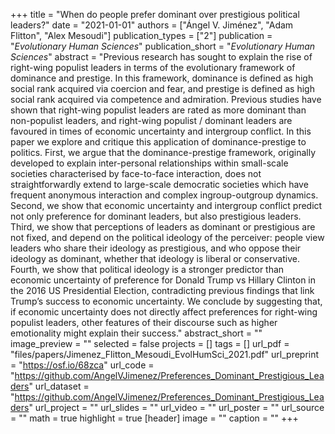 +++
title = "When do people prefer dominant over prestigious political leaders?"
date = "2021-01-01"
authors = ["Ángel V. Jiménez", "Adam Flitton", "Alex Mesoudi"]
publication_types = ["2"]
publication = "_Evolutionary Human Sciences_"
publication_short = "_Evolutionary Human Sciences_"
abstract = "Previous research has sought to explain the rise of right-wing populist leaders in terms of the evolutionary framework of dominance and prestige. In this framework, dominance is defined as high social rank acquired via coercion and fear, and prestige is defined as high social rank acquired via competence and admiration. Previous studies have shown that right-wing populist leaders are rated as more dominant than non-populist leaders, and right-wing populist / dominant leaders are favoured in times of economic uncertainty and intergroup conflict. In this paper we explore and critique this application of dominance-prestige to politics. First, we argue that the dominance-prestige framework, originally developed to explain inter-personal relationships within small-scale societies characterised by face-to-face interaction, does not straightforwardly extend to large-scale democratic societies which have frequent anonymous interaction and complex ingroup-outgroup dynamics. Second, we show that economic uncertainty and intergroup conflict predict not only preference for dominant leaders, but also prestigious leaders. Third, we show that perceptions of leaders as dominant or prestigious are not fixed, and depend on the political ideology of the perceiver: people view leaders who share their ideology as prestigious, and who oppose their ideology as dominant, whether that ideology is liberal or conservative. Fourth, we show that political ideology is a stronger predictor than economic uncertainty of preference for Donald Trump vs Hillary Clinton in the 2016 US Presidential Election, contradicting previous findings that link Trump’s success to economic uncertainty. We conclude by suggesting that, if economic uncertainty does not directly affect preferences for right-wing populist leaders, other features of their discourse such as higher emotionality might explain their success."
abstract_short = ""
image_preview = ""
selected = false
projects = []
tags = []
url_pdf = "files/papers/Jimenez_Flitton_Mesoudi_EvolHumSci_2021.pdf"
url_preprint = "https://osf.io/68zca"
url_code = "https://github.com/AngelVJimenez/Preferences_Dominant_Prestigious_Leaders"
url_dataset = "https://github.com/AngelVJimenez/Preferences_Dominant_Prestigious_Leaders"
url_project = ""
url_slides = ""
url_video = ""
url_poster = ""
url_source = ""
math = true
highlight = true
[header]
image = ""
caption = ""
+++
